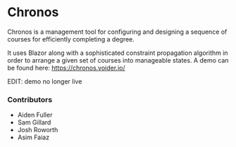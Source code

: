 # Chronos #

Chronos is a management tool for configuring and designing a sequence of courses for efficiently completing a degree.

It uses Blazor along with a sophisticated constraint propagation algorithm in order to arrange a given set of courses into manageable states.
A demo can be found here: https://chronos.voider.io/

EDIT: demo no longer live

### Contributors ###

* Aiden Fuller
* Sam Gillard
* Josh Roworth
* Asim Faiaz
